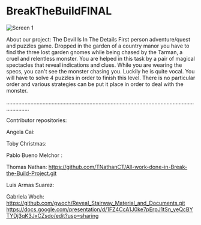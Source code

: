 # BreakTheBuildFINAL

![Screen 1](https://github.com/luarsu/BreakTheBuildFINAL/blob/master/BreakTheBuildFINAL/Content/startMenu/Deviltitle.jpg?raw=true)

About our project:
The Devil Is In The Details
First person adventure/quest and puzzles game.
Dropped in the garden of a country manor you have to find the three lost garden gnomes while being chased by the Tarman, a cruel and relentless monster. You are helped in this task by a pair of magical spectacles that reveal indications and clues. While you are wearing the specs, you can't see the monster chasing you. Luckily he is quite vocal.
You will have to solve 4 puzzles in order to finish this level. There is no particular order and various strategies can be put it place in order to deal with the monster. 

...........................................................................................................................................

Contributor repositories:

Angela Cai: 

Toby Christmas:

Pablo Bueno Melchor :

Thomas Nathan:         https://github.com/TNathanCT/All-work-done-in-Break-the-Build-Project.git

Luis Armas Suarez: 

Gabriela Woch:         https://github.com/gwoch/Reveal_Stairway_Material_and_Documents.git
                       https://docs.google.com/presentation/d/1FZ4CcA1J0ke7pErpJ1tSn_yeQcBYTYDj3qK3JxCZsdo/edit?usp=sharing
